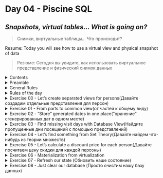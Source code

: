 # Day 04 - Piscine SQL

## _Snapshots, virtual tables… What is going on?_
>Снимки, виртуальные таблицы... Что происходит?

Resume: Today you will see how to use a virtual view and physical snapshot of data
>Резюме: Сегодня вы увидите, как использовать виртуальное представление и физический снимок данных

<details>
<summary>Contents</summary>
    
1. [Chapter I](#chapter-i) \ [Preamble]
2. [Chapter II](#chapter-ii) \ [General Rules]
3. [Chapter III](#chapter-iii) \
    3.1. [Rules of the day](#rules-of-the-day)  
4. [Exercise 00 - Let’s create separated views for persons](#exercise-00-lets-create-separated-views-for-persons)  
5. [Exercise 01 - From parts to common view](#exercise-01-from-parts-to-common-view)  
6. [Exercise 02 - “Store” generated dates in one place](#exercise-02-store-generated-dates-in-one-place)  
7.  [Exercise 03 - Find missing visit days with Database View](#exercise-03-find-missing-visit-days-with-database-view)  
8. [Exercise 04 - Let’s find something from Set Theory](#exercise-04-lets-find-something-from-set-theory)
9.  [Exercise 05 - Let’s calculate a discount price for each person](#exercise-05-lets-calculate-a-discount-price-for-each-person)
10. [Exercise 06 - Materialization from virtualization](#exercise-06-materialization-from-virtualization)
11.[Exercise 07 - Refresh our state](#exercise-07-refresh-our-state)
12.  [Exercise 08 - Just clear our database](#exercise-08-just-clear-our-database)

</details>

<details>
<summary>Preamble</summary>
    
![D04_02](misc/images/D04_02.png)

Why do we need virtual tables and materialized views in databases? Databases are just tables, aren't they? 
No, actually not. Databases are similar for object-oriented language. Just recall, you have a lot of abstraction in Java (I mean Java Interfaces). We need abstraction to achieve “Clean Architecture” and change objects with minimal effect on dependencies (sometimes it’s working :-). 
> Зачем нам нужны виртуальные таблицы и материализованные представления в базах данных? Базы данных — это просто таблицы, не так ли?
Нет, на самом деле нет. Базы данных похожи на объектно-ориентированные языки. Просто вспомните, в Java много абстракций (я имею в виду интерфейсы Java). Нам нужна абстракция, чтобы достичь «Чистой архитектуры» и изменять объекты с минимальным влиянием на зависимости (иногда это работает :-).

Moreover, there is a specific architectures’ pattern in the Relational Database with the name ANSI/SPARK.
This pattern splits objects on three levels: 
- external level
- conceptual level
- internal level

Therefore we can say that Virtual Tables and Materialized Views are physical interfaces between tables with data and user / application.
So, what is the difference then between 2 objects? The main difference is in the “freshness of data”. Below , you can see behaviors of these objects in graphical representation.

|  |  |
| ------ | ------ |
| View is a continuous object with the same data like in the underlying table(s), that are used to create this view. Other words, if we select data from view, view reroutes our query to underlying objects and then returns results for us. | ![D04_03](misc/images/D04_03.png) |
| ![D04_04](misc/images/D04_04.png) | Materialized View is a discrete object. Other words, we need to wait when the Materialized View will be refreshed based on an “event trigger” (for example, time schedule). This object always is behind actual data in underlying tables. |

Also, there are “a few” additional differences between View and Materialized View.
- Virtual Table can work with `INSERT/UPDATE/DELETE` traffic but with some restrictions. 
- Virtual Tables can have “Instead Of” Triggers to make a better control of incoming `INSERT/UPDATE/DELETE` traffic.
- Materialized View is ReadOnly object for `INSERT/UPDATE/DELETE` traffic
- Materialized Views can have user defined indexes on columns to speed up queries
  </details>

<details>
<summary>General Rules</summary>

- Use this page as the only reference. Do not listen to any rumors and speculations on how to prepare your solution.
  > Используйте эту страницу как единственную ссылку. Не слушайте никаких слухов и домыслов о том, как подготовить свое решение.  
- Please make sure you are using the latest version of PostgreSQL.
- That is completely OK if you are using IDE to write a source code (aka SQL script).
- To be assessed your solution must be in your GIT repository.
- Your solutions will be evaluated by your piscine mates.
- You should not leave in your directory any other file than those explicitly specified by the exercise instructions. It is recommended that you modify your `.gitignore` to avoid accidents.
- Do you have a question? Ask your neighbor on the right. Otherwise, try with your neighbor on the left.
- Your reference manual: mates / Internet / Google. 
- Read the examples carefully. They may require things that are not otherwise specified in the subject.
- And may the SQL-Force be with you!
- Absolutely everything can be presented in SQL! Let’s start and have fun!
</details>

<details>
<summary>Rules of the day</summary>
- Please make sure you have an own database and access for it on your PostgreSQL cluster. 
- Please download a [script](materials/model.sql) with Database Model here and apply the script to your database (you can use command line with psql or just run it through any IDE, for example DataGrip from JetBrains or pgAdmin from PostgreSQL community). **Our knowledge way is incremental and linear therefore please be aware all changes that you made in Day03 during exercises 07-13 should be on place (its similar like in real world , when we applied a release and need to be consistency with data for new changes).**
- All tasks contain a list of Allowed and Denied sections with listed database options, database types, SQL constructions etc. Please have a look at the section before you start.
- Please take a look at the Logical View of our Database Model. 

![schema](misc/images/schema.png)


1. **pizzeria** table (Dictionary Table with available pizzerias)
- field id - primary key
- field name - name of pizzeria
- field rating - average rating of pizzeria (from 0 to 5 points)
2. **person** table (Dictionary Table with persons who loves pizza)
- field id - primary key
- field name - name of person
- field age - age of person
- field gender - gender of person
- field address - address of person
3. **menu** table (Dictionary Table with available menu and price for concrete pizza)
- field id - primary key
- field pizzeria_id - foreign key to pizzeria
- field pizza_name - name of pizza in pizzeria
- field price - price of concrete pizza
4. **person_visits** table (Operational Table with information about visits of pizzeria)
- field id - primary key
- field person_id - foreign key to person
- field pizzeria_id - foreign key to pizzeria
- field visit_date - date (for example 2022-01-01) of person visit 
5. **person_order** table (Operational Table with information about persons orders)
- field id - primary key
- field person_id - foreign key to person
- field menu_id - foreign key to menu
- field order_date - date (for example 2022-01-01) of person order 

Persons' visit and persons' order are different(другой) entities and don't contain any correlation between data. For example, a client can be in one restraunt (just looking at menu) and in this time make an order in different(другой) one by phone or by mobile application. Or another case,  just be at home and again make a call with order without any visits.
</details>


<details>
<summary>Exercise 00 - Let’s create separated views for persons(Давайте создадим отдельные представления для персон)</summary>

| Exercise 00: Let’s create separated views for persons |                                                                                                                          |
|---------------------------------------|--------------------------------------------------------------------------------------------------------------------------|
| Turn-in directory                     | ex00                                                                                                                     |
| Files to turn-in                      | `day04_ex00.sql`                                                                                 |
| **Allowed**                               |                                                                                                                          |
| Language                        | ANSI SQL                                                                                              |

Please create 2 Database Views (with similar attributes like the original table) based on simple filtering of gender of persons. Set the corresponding(соответствующий) names for the database views: `v_persons_female` and `v_persons_male`.
>Создайте 2 представления базы данных (с похожими атрибутами, как у исходной таблицы) на основе простой фильтрации пола лиц. Задайте соответствующие имена для представлений базы данных: `v_persons_female` и `v_persons_male`.

>**"теория"** https://translated.turbopages.org/proxy_u/en-ru.ru.1650019b-675ef6a7-2b33a928-74722d776562/https/www.geeksforgeeks.org/postgresql-managing-views/

[D04_ex00](src/day04_ex00.sql)
</details>

<details>
<summary>Exercise 01 - From parts to common view(от частей к общему виду)</summary>
    
| Exercise 01: From parts to common view|                                                                                                                          |
|---------------------------------------|--------------------------------------------------------------------------------------------------------------------------|
| Turn-in directory                     | ex01                                                                                                                     |
| Files to turn-in                      | `day04_ex01.sql`                                                                                 |
| **Allowed**                               |                                                                                                                          |
| Language                        | ANSI SQL                                                                                              |

Please use 2 Database Views from Exercise #00 and write SQL to get female and male person names in one list. Please set the order by person name. The sample of data is presented below.
>Используя 2 представления данных из упражнения#00 напишите SQL-скрипт который вернет имена мужчин и женщин в одном списке. Отсортируйте список по именам. Вид вывдоа представлен ниже. 

| name |
| ------ |
| Andrey |
| Anna |
| ... |

[D04_ex01](src/day04_ex01.sql)
</details>


<details>
<summary>Exercise 02 - “Store” generated dates in one place("хранение" сгенерированных дат в одном месте)</summary>
    
| Exercise 02: “Store” generated dates in one place|                                                                                                                          |
|---------------------------------------|--------------------------------------------------------------------------------------------------------------------------|
| Turn-in directory                     | ex02                                                                                                                     |
| Files to turn-in                      | `day04_ex02.sql`                                                                                 |
| **Allowed**                               |                                                                                                                          |
| Language                        | ANSI SQL                                                                                              |
| SQL Syntax Construction                        | `generate_series(...)`                                                                                              |

Please create a Database View (with name `v_generated_dates`) which should be “store” generated dates from 1st to 31th of January 2022 in DATE type. Don’t forget about order for the generated_date column.  
> создайте представление (с именем `v_generated_dates`) которое должно сохранять сгенерированные данные с 1 по 31 января 2022 с типом DATE. Не забудьте отсортировать сгенерированные данные по дате.

| generated_date |
| ------ |
| 2022-01-01 |
| 2022-01-02 |
| ... |

[D04_ex02](src/day04_ex02.sql)
</details>

<details>
<summary>Exercise 03 - Find missing visit days with Database View(Найдите пропущенные дни посещений с помощью представлений)</summary>

| Exercise 03: Find missing visit days with Database View |                                                                                                                          |
|---------------------------------------|--------------------------------------------------------------------------------------------------------------------------|
| Turn-in directory                     | ex03                                                                                                                     |
| Files to turn-in                      | `day04_ex03.sql`                                                                                 |
| **Allowed**                               |                                                                                                                          |
| Language                        | ANSI SQL                                                                                              |


Please write a SQL statement which returns missing days for persons’ visits in January of 2022. Use `v_generated_dates` view for that task and sort the result by missing_date column. The sample of data is presented below.
> Напишите SQL-скрипт который вернет пропущенные дни посещений в январе 2022. Используейте представление `v_generated_dates` для этой задачи и отсортируйте результат по пропущенной дате. Пример вывода представлен ниже 

| missing_date |
| ------ |
| 2022-01-11 |
| 2022-01-12 |
| ... |

[D04_ex03](src/day04_ex03.sql)
</details>


<details>
<summary>Exercise 04 - Let’s find something from Set Theory(Давайте найдем что-нибудь из теории множеств)</summary>

| Exercise 04: Let’s find something from Set Theory |                                                                                                                          |
|---------------------------------------|--------------------------------------------------------------------------------------------------------------------------|
| Turn-in directory                     | ex04                                                                                                                     |
| Files to turn-in                      | `day04_ex04.sql`                                                                                 |
| **Allowed**                               |                                                                                                                          |
| Language                        | ANSI SQL                                                                                              |

Please write a SQL statement which satisfies(удовлетворяет) a formula `(R - S)∪(S - R)` .
Where R is the `person_visits` table with filter by 2nd of January 2022, S is also `person_visits` table but with a different filter by 6th of January 2022. Please make your calculations with sets under the `person_id` column and this column will be alone in a result. The result please sort by `person_id` column and your final SQL please present in `v_symmetric_union` (*) database view.

(*) to be honest, the definition “symmetric union” doesn’t exist in Set Theory. This is the author's interpretation, the main idea is based on the existing rule of symmetric difference. 

> Напишите SQL-запрос который удовлетворяет формуле `(R - S)∪(S - R)`.
> Где R это `person_visits` с фильтром по 2 января 2022, S это также `person_visits` но с другим фильтром по 6 января 2022. Пожалуйста, сделайте ваше вычисление с множеством над `person_id` столбцом и этот столбец должен быть единственным в результате. Результат отсортируйте по `person_id` и ваш финальное SQL представлет в `v_symmetric_union`  (*) представлении
> (*) Честно говоря, определения «симметричное объединение» в теории множеств не существует. Это интерпретация автора, основная идея основана на существующем правиле симметричной разности.

[D04_ex04](src/day04_ex04.sql)
</details>

<details>
<summary>Exercise 05 - Let’s calculate a discount price for each person(Давайте посчитаем цену скидки для каждой персоны)</summary>

| Exercise 05: Let’s calculate a discount price for each person |                                                                                                                          |
|---------------------------------------|--------------------------------------------------------------------------------------------------------------------------|
| Turn-in directory                     | ex05                                                                                                                     |
| Files to turn-in                      | `day04_ex05.sql`                                                                                 |
| **Allowed**                               |                                                                                                                          |
| Language                        | ANSI SQL                                                                                              |

Please create a Database View `v_price_with_discount` that returns a person's orders with person names, pizza names, real price and calculated column `discount_price` (with applied 10% discount and satisfies formula `price - price*0.1`). The result please sort by person name and pizza name and make a round for `discount_price` column to integer type. Please take a look at a sample result below.

>Создайте представление  `v_price_with_discount` которое возвращает заказы с именем, названием пицы, ценой и вычисляемый столбик  `discount_price`(с применением 10% скидки и высчитвываемом по формуле   `price - price*0.1`). Результат, пожалуйста, отсортируйте по имени и названию пиццы и округлите `discount_price` до целого типа. Пожалуйтса, обратите внимание на пример ниже. 

| name |  pizza_name | price | discount_price |
| ------ | ------ | ------ | ------ | 
| Andrey | cheese pizza | 800 | 720 | 
| Andrey | mushroom pizza | 1100 | 990 |
| ... | ... | ... | ... |

[D04_ex05](src/day04_ex05.sql)

</details>

<details>
<summary> Exercise 06 - Materialization from virtualization</summary>
    
| Exercise 06: Materialization from virtualization |                                                                                                                          |
|---------------------------------------|--------------------------------------------------------------------------------------------------------------------------|
| Turn-in directory                     | ex06                                                                                                                     |
| Files to turn-in                      | `day04_ex06.sql`                                                                                 |
| **Allowed**                               |                                                                                                                          |
| Language                        | ANSI SQL                                                                                              |

Please create a Materialized View `mv_dmitriy_visits_and_eats` (with data included) based on SQL statement that finds the name of pizzeria Dmitriy visited on January 8, 2022 and could eat pizzas for less than 800 rubles (this SQL you can find out at Day #02 Exercise #07). 

To check yourself you can write SQL to Materialized View `mv_dmitriy_visits_and_eats` and compare results with your previous query.

> Создайте материализованное представление `mv_dmitriy_visits_and_eats` (с включенными данными) на основе оператора SQL, который находит название пиццерии, которую Дмитрий посетил 8 января 2022 года и мог съесть пиццу менее чем за 800 рублей (этот SQL вы можете найти в упражнении № 02 дня № 07).
> Чтобы проверить себя, вы можете написать SQL в материализованное представление `mv_dmitriy_visits_and_eats` и сравнить результаты с вашим предыдущим запросом.

[D04_ex06](src/day04_ex06.sql)
</details>


<details>
<summary> Exercise 07 - Refresh our state (Обновить наше состояние) </summary>

| Exercise 07: Refresh our state|                                                                                                                          |
|---------------------------------------|--------------------------------------------------------------------------------------------------------------------------|
| Turn-in directory                     | ex07                                                                                                                     |
| Files to turn-in                      | `day04_ex07.sql`                                                                                 |
| **Allowed**                               |                                                                                                                          |
| Language                        | ANSI SQL                                                                                              |
| **Denied**                               |                                                                                                                          |
| SQL Syntax Pattern                        | Don’t use direct numbers for identifiers of Primary Key, person and pizzeria                                                                                               |

Let's refresh data in our Materialized View `mv_dmitriy_visits_and_eats` from exercise #06. Before this action, please generate one more Dmitriy visit that satisfies the SQL clause of Materialized View except pizzeria that we can see in a result from exercise #06.
After adding a new visit please refresh a state of data for `mv_dmitriy_visits_and_eats`.

>Давайте обновим данные в нашем материализованном представлении `mv_dmitriy_visits_and_eats` из упражнения № 06. Перед этим действием, пожалуйста, сгенерируйте еще одно посещение Дмитрия, которое удовлетворяет предложению SQL материализованного представления, за исключением пиццерии, которую мы можем увидеть в результате из упражнения № 06.
>После добавления нового посещения, пожалуйста, обновите состояние данных для `mv_dmitriy_visits_and_eats`.

[D04_ex07](src/day04_ex07.sql)

</details>

<details>
<summary> Exercise 08 - Just clear our database (Просто очистим нашу базу данных)</summary>


| Exercise 08: Just clear our database |                                                                                                                          |
|---------------------------------------|--------------------------------------------------------------------------------------------------------------------------|
| Turn-in directory                     | ex08                                                                                                                     |
| Files to turn-in                      | `day04_ex08.sql`                                                                                 |
| **Allowed**                               |                                                                                                                          |
| Language                        | ANSI SQL                                                                                              |           

After all our exercises were born a few Virtual Tables and one Materialized View. Let’s drop them!

[D04_ex08](src/day04_ex08.sql)

</details>
